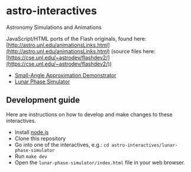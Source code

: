 # astro-interactives
Astronomy Simulations and Animations

JavaScript/HTML ports of the Flash originals, found here: [http://astro.unl.edu/animationsLinks.html](http://astro.unl.edu/animationsLinks.html) (source files here: [https://cse.unl.edu/~astrodev/flashdev2/](https://cse.unl.edu/~astrodev/flashdev2/))

* [Small-Angle Approximation Demonstrator](https://ccnmtl.github.io/astro-interactives/small-angle-demo/)
* [Lunar Phase Simulator](https://ccnmtl.github.io/astro-interactives/lunar-phase-simulator/)

## Development guide

Here are instructions on how to develop and make changes to these interactives.

* Install [node.js](https://nodejs.org/en/)
* Clone this repository
* Go into one of the interactives, e.g.: `cd astro-interactives/lunar-phase-simulator`
* Run `make dev`
* Open the `lunar-phase-simulator/index.html` file in your web browser.